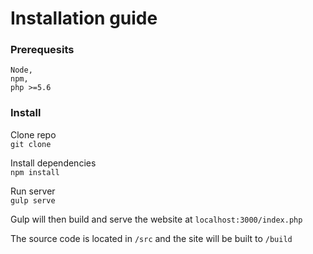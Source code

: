 # Installation guide

### Prerequesits

```
Node,
npm,
php >=5.6
```

### Install

Clone repo  
`git clone`

Install dependencies  
`npm install`

Run server  
`gulp serve`

Gulp will then build and serve the website at `localhost:3000/index.php`

The source code is located in `/src` and the site will be built to `/build`
